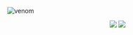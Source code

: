 ![venom](https://capsule-render.vercel.app/api?type=venom&height=200&text=4%20WARD%20&fontSize=70&color=0:8871e5,100:b678c4&stroke=b678c4)

<p align='center'>
    <img src="https://img.shields.io/badge/html5-E34F26?style=for-the-badge&logo=html&logoColor=white">
 <img src="https://img.shields.io/badge/css-663399?style=for-the-badge&logo=css&logoColor=white">
</p> 
